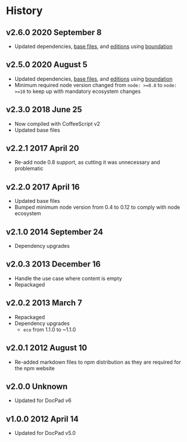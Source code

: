 # History

## v2.6.0 2020 September 8

-   Updated dependencies, [base files](https://github.com/bevry/base), and [editions](https://editions.bevry.me) using [boundation](https://github.com/bevry/boundation)

## v2.5.0 2020 August 5

-   Updated dependencies, [base files](https://github.com/bevry/base), and [editions](https://editions.bevry.me) using [boundation](https://github.com/bevry/boundation)
-   Minimum required node version changed from `node: >=0.8` to `node: >=10` to keep up with mandatory ecosystem changes

## v2.3.0 2018 June 25

-   Now compiled with CoffeeScript v2
-   Updated base files

## v2.2.1 2017 April 20

-   Re-add node 0.8 support, as cutting it was unnecessary and problematic

## v2.2.0 2017 April 16

-   Updated base files
-   Bumped minimum node version from 0.4 to 0.12 to comply with node ecosystem

## v2.1.0 2014 September 24

-   Dependency upgrades

## v2.0.3 2013 December 16

-   Handle the use case where content is empty
-   Repackaged

## v2.0.2 2013 March 7

-   Repackaged
-   Dependency upgrades
    -   `eco` from 1.1.0 to ~1.1.0

## v2.0.1 2012 August 10

-   Re-added markdown files to npm distribution as they are required for the npm website

## v2.0.0 Unknown

-   Updated for DocPad v6

## v1.0.0 2012 April 14

-   Updated for DocPad v5.0
